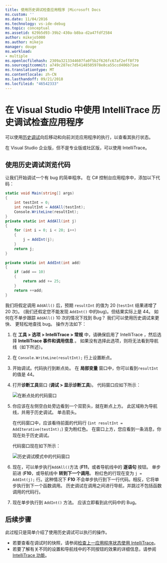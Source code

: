 ```yaml
---
title: 使用历史调试检查应用程序 |Microsoft Docs
ms.custom: ''
ms.date: 11/04/2016
ms.technology: vs-ide-debug
ms.topic: conceptual
ms.assetid: 629b5d93-39b2-430a-b8ba-d2a47fdf2584
author: mikejo5000
ms.author: mikejo
manager: douge
ms.workload:
- multiple
ms.openlocfilehash: 2309a3213344607fa0f5b2f626fc67af2eff8f79
ms.sourcegitcommit: a749c287ec7d54148505978e8ca55ccd406b71ee
ms.translationtype: MT
ms.contentlocale: zh-CN
ms.lasthandoff: 09/21/2018
ms.locfileid: "46542333"
---
```

# <a name="inspect-your-app-with-intellitrace-historical-debugging-in-visual-studio"></a>在 Visual Studio 中使用 IntelliTrace 历史调试检查应用程序
可以使用[历史调试](../debugger/historical-debugging.md)向后移动和向前浏览应用程序的执行，以查看其执行状态。  
  
在 Visual Studio 企业版，但不是专业版或社区版，可以使用 IntelliTrace。  
  
## <a name="navigate-your-code-with-historical-debugging"></a>使用历史调试浏览代码  
 让我们开始调试一个有 bug 的简单程序。 在 C# 控制台应用程序中，添加以下代码：  
  
```csharp  
static void Main(string[] args)  
{  
    int testInt = 0;  
    int resultInt = AddAll(testInt);  
    Console.WriteLine(resultInt);  
}  
private static int AddAll(int j)  
{  
    for (int i = 0; i < 20; i++)  
    {  
        j = AddInt(j);  
    }  
    return j;  
}  
  
private static int AddInt(int add)  
{  
    if (add == 10)  
    {  
        return add += 25;  
    }  
    return ++add;  
}  
```  
  
 我们将假定调用 `AddAll()` 后，预期 `resultInt` 的值为 20 (`testInt` 结果递增了 20 次)。 (我们还假定您不能发现 `AddInt()` 中的bug)。但结果实际上是 44。 如何在不单步跟踪 `AddAll()` 10 次的情况下找到 Bug？ 我们可以使用历史调试来更快、 更轻松地查找 bug。 操作方法如下：  
  
1.  在 **工具 > 选项 > IntelliTrace > 常规** 中，请确保启用了 IntelliTrace ，然后选择 **IntelliTrace 事件和调用信息** 。 如果没有选择此选项，则将无法看到导航线（如下所述）。  
  
2.  在 `Console.WriteLine(resultInt);` 行上设置断点。  
  
3.  开始调试。代码执行到断点处。 在 **局部变量** 窗口中，你可以看到`resultInt` 的值是 44。  
  
4.  打开**诊断工具**窗口 (**调试 > 显示诊断工具**)。 代码窗口应如下所示：  
  
     ![在断点处的代码窗口](../debugger/media/historicaldebuggingbreakpoint.png "HistoricalDebuggingBreakpoint")  
  
5.  你应该在左侧空白处旁边看到一个双箭头，就在断点上方。 此区域称为导航线，并用于历史调试。 单击箭头。  
  
     在代码窗口中，应该看待前面的代码行 (`int resultInt = AddIterative(testInt);`) 变为粉红色。 在窗口上方，您应看到一条消息，你现在处于历史调试。  
  
     代码窗口现在如下所示：  
  
     ![历史调试模式中的代码窗口](../debugger/media/historicaldebuggingback.png "HistoricalDebuggingBack")  
  
6.  现在，可以单步执行`AddAll()`方法 (**F11**，或者导航线中的 **逐语句** 按钮。 单步前进 (**F10**，或导航线中 **转到下一个调用**。 粉红色的行现在变为 `j = AddInt(j);` 行。这种情况下 **F10** 不会单步执行到下一行代码。相反，它将单步执行到下一个函数调用。 历史调试在调用之间进行导航，并跳过不包括函数调用的代码行。  
  
7.  现在单步执行到 `AddInt()` 方法。 应该立即看到此代码中的 Bug。  

## <a name="next-steps"></a>后续步骤

此过程只是简单介绍了使用历史调试可以执行的操作。

- 若要查看在调试时的快照，请参阅[检查上一应用程序状态使用 IntelliTrace](../debugger/view-historical-application-state.md)。
- 若要了解有关不同的设置和导航线中的不同按钮的效果的详细信息，请参阅[IntelliTrace 功能](../debugger/intellitrace-features.md)。